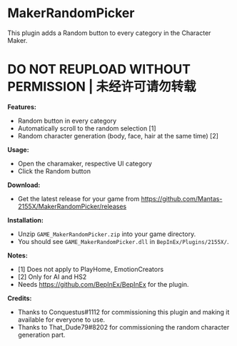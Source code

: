 # MakerRandomPicker

This plugin adds a Random button to every category in the Character Maker.  

# DO NOT REUPLOAD WITHOUT PERMISSION | 未经许可请勿转载

**Features:**  
* Random button in every category
* Automatically scroll to the random selection [1]
* Random character generation (body, face, hair at the same time) [2]

**Usage:**  
* Open the charamaker, respective UI category  
* Click the Random button

**Download:**  
* Get the latest release for your game from https://github.com/Mantas-2155X/MakerRandomPicker/releases  

**Installation:**  
* Unzip `GAME_MakerRandomPicker.zip` into your game directory.  
* You should see `GAME_MakerRandomPicker.dll` in `BepInEx/Plugins/2155X/`.  

**Notes:**
* [1] Does not apply to PlayHome, EmotionCreators
* [2] Only for AI and HS2
* Needs https://github.com/BepInEx/BepInEx for the plugin.

**Credits:**
* Thanks to Conquestus#1112 for commissioning this plugin and making it available for everyone to use.
* Thanks to That_Dude79#8202 for commissioning the random character generation part.
